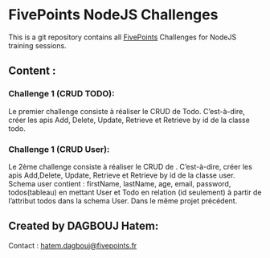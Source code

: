 # FivePoints NodeJS Challenges

This is a git repository contains all [FivePoints](https://fivepoints.fr) Challenges for NodeJS training sessions.

## Content :

### Challenge 1 (CRUD TODO): 

Le premier challenge consiste à réaliser le CRUD de Todo. C’est-à-dire, créer les apis Add, Delete, Update, Retrieve et Retrieve by id de la classe todo.

### Challenge 1 (CRUD User): 

Le 2ème challenge consiste à réaliser le CRUD de <User>. C’est-à-dire, créer les apis Add,Delete, Update, Retrieve et Retrieve by id de la classe user. Schema user contient : firstName, lastName, age, email, password, todos(tableau) en mettant User et Todo en relation (id seulement) à partir de l’attribut todos dans la schema User. Dans le même projet précédent.


## Created by DAGBOUJ Hatem: 

Contact : hatem.dagbouj@fivepoints.fr